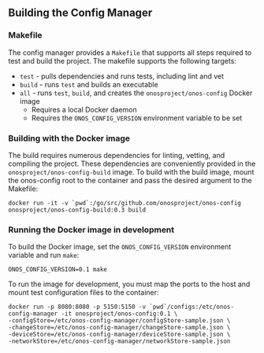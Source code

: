 ## Building the Config Manager

### Makefile

The config manager provides a `Makefile` that supports all steps required to test
and build the project. The makefile supports the following targets:
* `test` - pulls dependencies and runs tests, including lint and vet
* `build` - runs `test` and builds an executable
* `all` - runs `test`, `build`, and creates the `onosproject/onos-config` Docker image
  * Requires a local Docker daemon
  * Requires the `ONOS_CONFIG_VERSION` environment variable to be set

### Building with the Docker image

The build requires numerous dependencies for linting, vetting, and compiling the
project. These dependencies are conveniently provided in the `onosproject/onos-config-build`
image. To build with the build image, mount the onos-config root to the container
and pass the desired argument to the Makefile:

```
docker run -it -v `pwd`:/go/src/github.com/onosproject/onos-config onosproject/onos-config-build:0.3 build
```

### Running the Docker image in development

To build the Docker image, set the `ONOS_CONFIG_VERSION` environment variable and run `make`:
```
ONOS_CONFIG_VERSION=0.1 make
```

To run the image for development, you must map the ports to the host and mount
test configuration files to the container:

```
docker run -p 8080:8080 -p 5150:5150 -v `pwd`/configs:/etc/onos-config-manager -it onosproject/onos-config:0.1 \
-configStore=/etc/onos-config-manager/configStore-sample.json \
-changeStore=/etc/onos-config-manager/changeStore-sample.json \
-deviceStore=/etc/onos-config-manager/deviceStore-sample.json \
-networkStore=/etc/onos-config-manager/networkStore-sample.json
```
